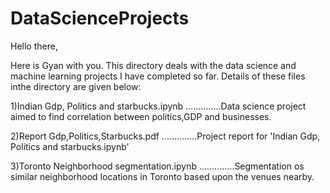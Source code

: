 # DataScienceProjects

Hello there,

Here is Gyan with you. This directory deals with the data science and machine learning projects I have completed so far. Details of these files inthe directory are given below:

1)Indian Gdp, Politics and starbucks.ipynb
..............Data science project aimed to find correlation between politics,GDP and businesses.

2)Report Gdp,Politics,Starbucks.pdf
..............Project report for 'Indian Gdp, Politics and starbucks.ipynb'

3)Toronto Neighborhood segmentation.ipynb
..............Segmentation os similar neighborhood locations in Toronto based upon the venues nearby.
